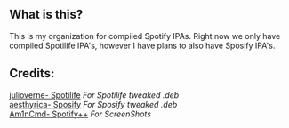 ## What is this?<br/>
This is my organization for compiled Spotify IPAs. Right now we only have compiled Spotilife IPA's, however I have plans to also have Sposify IPA's. <br/>

## Credits:<br/>
[julioverne-  Spotilife](https://julio.hackyouriphone.org/) *For Spotilife tweaked .deb*<br/>
[aesthyrica- Sposify](https://repo.dynastic.co/package/com.spos) *For Sposify tweaked  .deb*<br/>
[Am1nCmd- Spotify++](https://appdb.to/app/cydia/1900000540) *For ScreenShots*<br/>

